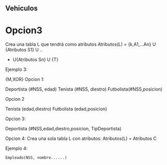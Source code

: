 ## Vehiculos

# Opcion3
Crea una tabla L que tendrá como atributos
Atributos(L) = {k,A1,...An} U {Atributos S1} U ..
- U{Atributos Sn} U {T}

Ejemplo 3: 

{M,XOR}
Opcion 1:

 Deportista (#NSS, edad)
 Tenista (#NSS, diestro)
 Futbolista(#NSS,posicion)

Opcion 2

 Tenista  (edad,diestro)
 Futbolista (edad,posicion)
 
Opcion 3:
 
 Deportista (#NSS,edad,diestro,posicion, TipDeportista)

Opcion 4:
 	Crea una sola tabla L con atributos:
	Atributos(L) = Atributos C
	
Ejemplo 4:

	Empleado(NSS, nombre......)
	